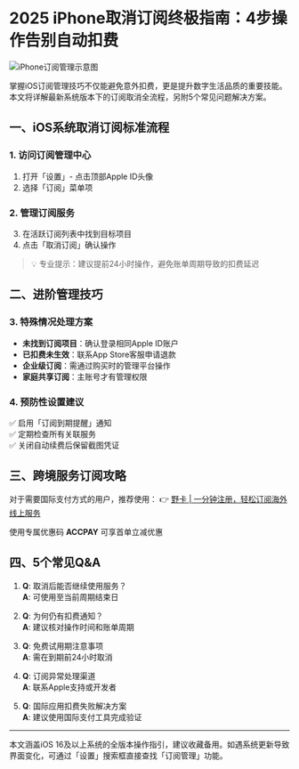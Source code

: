 # 2025 iPhone取消订阅终极指南：4步操作告别自动扣费

![iPhone订阅管理示意图](https://bbtdd.com/wp-content/uploads/img/2563883000391033.webp)

掌握iOS订阅管理技巧不仅能避免意外扣费，更是提升数字生活品质的重要技能。本文将详解最新系统版本下的订阅取消全流程，另附5个常见问题解决方案。

## 一、iOS系统取消订阅标准流程

### 1. 访问订阅管理中心
1. 打开「设置」- 点击顶部Apple ID头像
2. 选择「订阅」菜单项

### 2. 管理订阅服务
3. 在活跃订阅列表中找到目标项目
4. 点击「取消订阅」确认操作

> 💡 专业提示：建议提前24小时操作，避免账单周期导致的扣费延迟

## 二、进阶管理技巧

### 3. 特殊情况处理方案
- **未找到订阅项目**：确认登录相同Apple ID账户
- **已扣费未生效**：联系App Store客服申请退款
- **企业级订阅**：需通过购买时的管理平台操作
- **家庭共享订阅**：主账号才有管理权限

### 4. 预防性设置建议
✅ 启用「订阅到期提醒」通知  
✅ 定期检查所有关联服务  
✅ 关闭自动续费后保留截图凭证

## 三、跨境服务订阅攻略
对于需要国际支付方式的用户，推荐使用：
👉 [野卡 | 一分钟注册，轻松订阅海外线上服务](https://bbtdd.com/yeka)

使用专属优惠码 **ACCPAY** 可享首单立减优惠

## 四、5个常见Q&A

1. **Q**: 取消后能否继续使用服务？  
   **A**: 可使用至当前周期结束日

2. **Q**: 为何仍有扣费通知？  
   **A**: 建议核对操作时间和账单周期

3. **Q**: 免费试用期注意事项  
   **A**: 需在到期前24小时取消

4. **Q**: 订阅异常处理渠道  
   **A**: 联系Apple支持或开发者

5. **Q**: 国际应用扣费失败解决方案  
   **A**: 建议使用国际支付工具完成验证

---

本文涵盖iOS 16及以上系统的全版本操作指引，建议收藏备用。如遇系统更新导致界面变化，可通过「设置」搜索框直接查找「订阅管理」功能。